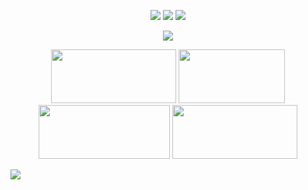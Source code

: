 <p align="center">
  <img src="https://files.catbox.moe/kwol4i.png">
  <img src="https://images2.imgbox.com/74/ba/Uu3Y67et_o.png">
  <img src="https://images2.imgbox.com/47/91/CbxEOPnX_o.png"> </p>
   <p align="center">
  <img src="https://files.catbox.moe/xa568i.png">
<p align="center"> <img src="https://images2.imgbox.com/60/e8/1gqm8LZ1_o.png" height="86px" width="200px"> <img src="https://images2.imgbox.com/a2/32/kWbOE1rF_o.png" height="86px" width="170px"> <img src="https://images2.imgbox.com/0d/95/bcvjT3gN_o.png" height="86px" width="210px"> <img src="https://images2.imgbox.com/ba/56/40WB24Hi_o.png" height="86px" width="200px"> </p>
  <img src="https://files.catbox.moe/9v6zjx.png">
</p>

</p>

